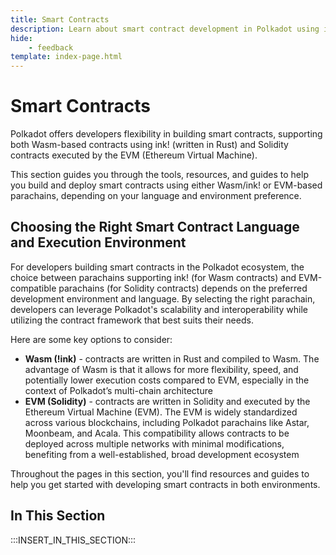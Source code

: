 ```yaml
---
title: Smart Contracts
description: Learn about smart contract development in Polkadot using ink! for Wasm contracts and EVM support for Solidity contracts on Asset Hub and parachains.
hide: 
    - feedback
template: index-page.html
---
```


# Smart Contracts

Polkadot offers developers flexibility in building smart contracts, supporting both Wasm-based contracts using ink! (written in Rust) and Solidity contracts executed by the EVM (Ethereum Virtual Machine).

This section guides you through the tools, resources, and guides to help you build and deploy smart contracts using either Wasm/ink! or EVM-based parachains, depending on your language and environment preference.

## Choosing the Right Smart Contract Language and Execution Environment

For developers building smart contracts in the Polkadot ecosystem, the choice between parachains supporting ink! (for Wasm contracts) and EVM-compatible parachains (for Solidity contracts) depends on the preferred development environment and language. By selecting the right parachain, developers can leverage Polkadot's scalability and interoperability while utilizing the contract framework that best suits their needs.

Here are some key options to consider:

- **Wasm (!ink)** - contracts are written in Rust and compiled to Wasm. The advantage of Wasm is that it allows for more flexibility, speed, and potentially lower execution costs compared to EVM, especially in the context of Polkadot’s multi-chain architecture
- **EVM (Solidity)** - contracts are written in Solidity and executed by the Ethereum Virtual Machine (EVM). The EVM is widely standardized across various blockchains, including Polkadot parachains like Astar, Moonbeam, and Acala. This compatibility allows contracts to be deployed across multiple networks with minimal modifications, benefiting from a well-established, broad development ecosystem

Throughout the pages in this section, you'll find resources and guides to help you get started with developing smart contracts in both environments.

## In This Section

:::INSERT_IN_THIS_SECTION:::

<!-- ## Additional Resource

- [Revive Solidity compiler for PolkaVM repository](https://github.com/paritytech/revive){target=\_blank}
- [RPC endpoints for Polkadot ecosystem networks](/develop/networks/){target=\_blank} -->